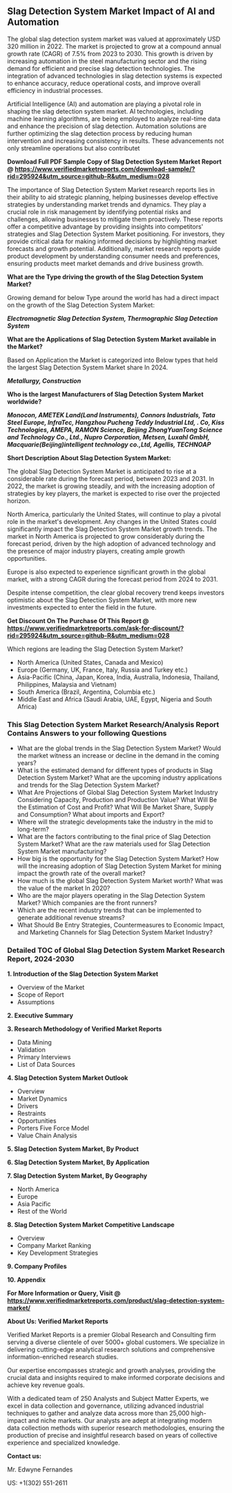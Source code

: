 <h2>Slag Detection System Market Impact of AI and Automation</h2><p>The global slag detection system market was valued at approximately USD 320 million in 2022. The market is projected to grow at a compound annual growth rate (CAGR) of 7.5% from 2023 to 2030. This growth is driven by increasing automation in the steel manufacturing sector and the rising demand for efficient and precise slag detection technologies. The integration of advanced technologies in slag detection systems is expected to enhance accuracy, reduce operational costs, and improve overall efficiency in industrial processes.</p><p>Artificial Intelligence (AI) and automation are playing a pivotal role in shaping the slag detection system market. AI technologies, including machine learning algorithms, are being employed to analyze real-time data and enhance the precision of slag detection. Automation solutions are further optimizing the slag detection process by reducing human intervention and increasing consistency in results. These advancements not only streamline operations but also contributet</p><p id="" class=""><strong>Download Full PDF Sample Copy of Slag Detection System Market Report @ <a href="https://www.verifiedmarketreports.com/download-sample/?rid=295924&utm_source=github-R&utm_medium=028" target="_blank">https://www.verifiedmarketreports.com/download-sample/?rid=295924&utm_source=github-R&utm_medium=028</a></strong></p><p>The importance of&nbsp;Slag Detection System Market research reports lies in their ability to aid strategic planning, helping businesses develop effective strategies by understanding market trends and dynamics. They play a crucial role in risk management by identifying potential risks and challenges, allowing businesses to mitigate them proactively. These reports offer a competitive advantage by providing insights into competitors' strategies and Slag Detection System Market positioning. For investors, they provide critical data for making informed decisions by highlighting market forecasts and growth potential. Additionally, market research reports guide product development by understanding consumer needs and preferences, ensuring products meet market demands and drive business growth.</p><p><strong>What are the&nbsp;Type driving the growth of the Slag Detection System Market?</strong></p><p id="" class="">Growing demand for below Type around the world has had a direct impact on the growth of the Slag Detection System Market:</p><em><strong>Electromagnetic Slag Detection System, Thermographic Slag Detection System</strong></em></p><strong>What are the&nbsp;Applications&nbsp;of Slag Detection System Market available in the Market?</strong></p><p id="" class="">Based on Application the Market is categorized into Below types that held the largest Slag Detection System Market share In 2024.</p><em><strong>Metallurgy, Construction</strong></em></p><strong>Who is the largest Manufacturers of Slag Detection System Market worldwide?</strong></p><p><em><strong>Monocon, AMETEK Land(Land Instruments), Connors Industrials, Tata Steel Europe, InfraTec, Hangzhou Pucheng Teddy Industrial Ltd, . Co, Kiss Technologies, AMEPA, RAMON Science, Beijing ZhongYuanTong Science and Technology Co., Ltd., Nupro Corporation, Metsen, Luxahl GmbH, Macquarie(Beijing)intelligent technology co.,Ltd, Agellis, TECHNOAP</strong></em></p><p id="" class=""><strong>Short Description About Slag Detection System Market:</strong></p><p>The global Slag Detection System Market is anticipated to rise at a considerable rate during the forecast period, between 2023 and 2031. In 2022, the market is growing steadily, and with the increasing adoption of strategies by key players, the market is expected to rise over the projected horizon.</p><p>North America, particularly the United States, will continue to play a pivotal role in the market's development. Any changes in the United States could significantly impact the Slag Detection System Market growth trends. The market in North America is projected to grow considerably during the forecast period, driven by the high adoption of advanced technology and the presence of major industry players, creating ample growth opportunities.</p><p>Europe is also expected to experience significant growth in the global market, with a strong CAGR during the forecast period from 2024 to 2031.</p><p>Despite intense competition, the clear global recovery trend keeps investors optimistic about the Slag Detection System Market, with more new investments expected to enter the field in the future.</p><p id="" class=""><strong>Get Discount On The Purchase Of This Report @ <a href="https://www.verifiedmarketreports.com/ask-for-discount/?rid=295924&utm_source=github-R&utm_medium=028" target="_blank">https://www.verifiedmarketreports.com/ask-for-discount/?rid=295924&utm_source=github-R&utm_medium=028</a></strong></p>Which regions are leading the Slag Detection System Market?</p><ul><li>North America (United States, Canada and Mexico)</li><li>Europe (Germany, UK, France, Italy, Russia and Turkey etc.)</li><li>Asia-Pacific (China, Japan, Korea, India, Australia, Indonesia, Thailand, Philippines, Malaysia and Vietnam)</li><li>South America (Brazil, Argentina, Columbia etc.)</li><li>Middle East and Africa (Saudi Arabia, UAE, Egypt, Nigeria and South Africa)</li></ul><h3 id="" class="">This Slag Detection System Market Research/Analysis Report Contains Answers to your following Questions</h3><ul><li>What are the global trends in the Slag Detection System Market? Would the market witness an increase or decline in the demand in the coming years?</li><li>What is the estimated demand for different types of products in Slag Detection System Market? What are the upcoming industry applications and trends for the Slag Detection System Market?</li><li>What Are Projections of Global Slag Detection System Market Industry Considering Capacity, Production and Production Value? What Will Be the Estimation of Cost and Profit? What Will Be Market Share, Supply and Consumption? What about imports and Export?</li><li>Where will the strategic developments take the industry in the mid to long-term?</li><li>What are the factors contributing to the final price of Slag Detection System Market? What are the raw materials used for Slag Detection System Market manufacturing?</li><li>How big is the opportunity for the Slag Detection System Market? How will the increasing adoption of Slag Detection System Market for mining impact the growth rate of the overall market?</li><li>How much is the global Slag Detection System Market worth? What was the value of the market In 2020?</li><li>Who are the major players operating in the Slag Detection System Market? Which companies are the front runners?</li><li>Which are the recent industry trends that can be implemented to generate additional revenue streams?</li><li>What Should Be Entry Strategies, Countermeasures to Economic Impact, and Marketing Channels for Slag Detection System Market Industry?</li></ul><h3 id="" class="">Detailed TOC of Global Slag Detection System Market Research Report, 2024-2030</h3><p id="" class=""><strong>1. Introduction of the Slag Detection System Market</strong></p><ul><li>Overview of the Market</li><li>Scope of Report</li><li>Assumptions</li></ul><p id="" class=""><strong>2. Executive Summary</strong></p><p id="" class=""><strong>3. Research Methodology of Verified Market Reports</strong></p><ul><li>Data Mining</li><li>Validation</li><li>Primary Interviews</li><li>List of Data Sources</li></ul><p id="" class=""><strong>4. Slag Detection System Market Outlook</strong></p><ul><li>Overview</li><li>Market Dynamics</li><li>Drivers</li><li>Restraints</li><li>Opportunities</li><li>Porters Five Force Model</li><li>Value Chain Analysis</li></ul><p id="" class=""><strong>5. Slag Detection System Market, By Product</strong></p><p id="" class=""><strong>6. Slag Detection System Market, By Application</strong></p><p id="" class=""><strong>7. Slag Detection System Market, By Geography</strong></p><ul><li>North America</li><li>Europe</li><li>Asia Pacific</li><li>Rest of the World</li></ul><p id="" class=""><strong>8. Slag Detection System Market Competitive Landscape</strong></p><ul><li>Overview</li><li>Company Market Ranking</li><li>Key Development Strategies</li></ul><p id="" class=""><strong>9. Company Profiles</strong></p><p id="" class=""><strong>10. Appendix</strong></p><p id="" class=""><strong>For More Information or Query, Visit @ <a href="https://www.verifiedmarketreports.com/product/slag-detection-system-market/" target="_blank">https://www.verifiedmarketreports.com/product/slag-detection-system-market/</a></strong></p><p id="" class=""><strong>About Us: Verified Market Reports</strong></p><p id="" class="">Verified Market Reports is a premier Global Research and Consulting firm serving a diverse clientele of over 5000+ global customers. We specialize in delivering cutting-edge analytical research solutions and comprehensive information-enriched research studies.</p><p id="" class="">Our expertise encompasses strategic and growth analyses, providing the crucial data and insights required to make informed corporate decisions and achieve key revenue goals.</p><p id="" class="">With a dedicated team of 250 Analysts and Subject Matter Experts, we excel in data collection and governance, utilizing advanced industrial techniques to gather and analyze data across more than 25,000 high-impact and niche markets. Our analysts are adept at integrating modern data collection methods with superior research methodologies, ensuring the production of precise and insightful research based on years of collective experience and specialized knowledge.</p><p id="" class=""><strong>Contact us:</strong></p><p id="" class="">Mr. Edwyne Fernandes</p><p id="" class="">US: +1(302) 551-2611</p>